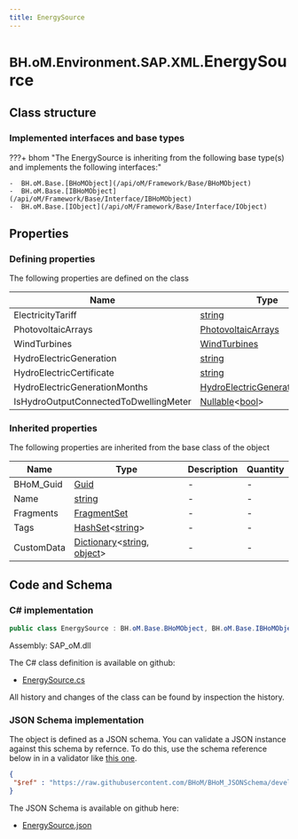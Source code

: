 ```yaml
---
title: EnergySource
---
```


# <small>BH.oM.Environment.SAP.XML.</small>**EnergySource**



## Class structure

### Implemented interfaces and base types

???+ bhom "The EnergySource is inheriting from the following base type(s) and implements the following interfaces:"

    -  BH.oM.Base.[BHoMObject](/api/oM/Framework/Base/BHoMObject)
    -  BH.oM.Base.[IBHoMObject](/api/oM/Framework/Base/Interface/IBHoMObject)
    -  BH.oM.Base.[IObject](/api/oM/Framework/Base/Interface/IObject)


## Properties



### Defining properties

The following properties are defined on the class

| Name             | Type             | Description      | Quantity         |
|------------------|------------------|------------------|------------------|
| ElectricityTariff | [string](https://learn.microsoft.com/en-us/dotnet/api/System.String?view=netstandard-2.0) | . | - |
| PhotovoltaicArrays | [PhotovoltaicArrays](/api/oM/Adapter/Environment/XML/PhotovoltaicArrays) | . | - |
| WindTurbines | [WindTurbines](/api/oM/Adapter/Environment/XML/WindTurbines) | . | - |
| HydroElectricGeneration | [string](https://learn.microsoft.com/en-us/dotnet/api/System.String?view=netstandard-2.0) | . | - |
| HydroElectricCertificate | [string](https://learn.microsoft.com/en-us/dotnet/api/System.String?view=netstandard-2.0) | . | - |
| HydroElectricGenerationMonths | [HydroElectricGenerationMonths](/api/oM/Adapter/Environment/XML/HydroElectricGenerationMonths) | . | - |
| IsHydroOutputConnectedToDwellingMeter | [Nullable](https://learn.microsoft.com/en-us/dotnet/api/System.Nullable-1?view=netstandard-2.0)&lt;[bool](https://learn.microsoft.com/en-us/dotnet/api/System.Boolean?view=netstandard-2.0)&gt; | . | - |


### Inherited properties
The following properties are inherited from the base class of the object

| Name             | Type             | Description      | Quantity         |
|------------------|------------------|------------------|------------------|
| BHoM_Guid | [Guid](https://learn.microsoft.com/en-us/dotnet/api/System.Guid?view=netstandard-2.0) | - | - |
| Name | [string](https://learn.microsoft.com/en-us/dotnet/api/System.String?view=netstandard-2.0) | - | - |
| Fragments | [FragmentSet](/api/oM/Framework/Base/FragmentSet) | - | - |
| Tags | [HashSet](https://learn.microsoft.com/en-us/dotnet/api/System.Collections.Generic.HashSet-1?view=netstandard-2.0)&lt;[string](https://learn.microsoft.com/en-us/dotnet/api/System.String?view=netstandard-2.0)&gt; | - | - |
| CustomData | [Dictionary](https://learn.microsoft.com/en-us/dotnet/api/System.Collections.Generic.Dictionary-2?view=netstandard-2.0)&lt;[string](https://learn.microsoft.com/en-us/dotnet/api/System.String?view=netstandard-2.0), [object](https://learn.microsoft.com/en-us/dotnet/api/System.Object?view=netstandard-2.0)&gt; | - | - |


## Code and Schema

### C# implementation

``` C# title="C#"
public class EnergySource : BH.oM.Base.BHoMObject, BH.oM.Base.IBHoMObject, BH.oM.Base.IObject
```

Assembly: SAP_oM.dll

The C# class definition is available on github:

- [EnergySource.cs](https://github.com/BHoM/SAP_Toolkit/blob/develop/SAP_oM/XML\EnergySource.cs)

All history and changes of the class can be found by inspection the history.
### JSON Schema implementation

The object is defined as a JSON schema. You can validate a JSON instance against this schema by refernce. To do this, use the schema reference below in in a validator like [this one](https://www.jsonschemavalidator.net/).

``` json title="JSON Schema"
{
 "$ref" : "https://raw.githubusercontent.com/BHoM/BHoM_JSONSchema/develop/SAP_oM/SAP/XML/EnergySource.json"
}
```

The JSON Schema is available on github here:

- [EnergySource.json](https://github.com/BHoM/BHoM_JSONSchema/blob/develop/SAP_oM/SAP/XML/EnergySource.json)
